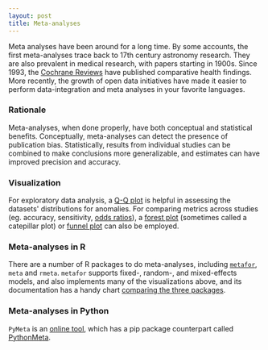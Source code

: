 ```yaml
---
layout: post
title: Meta-analyses
---
```


Meta analyses have been around for a long time. By some accounts, the first meta-analyses trace back to 17th century astronomy research. They are also prevalent in medical research, with papers starting in 1900s. Since 1993, the [Cochrane Reviews](https://www.cochranelibrary.com/) have published comparative health findings. More recently, the growth of open data initiatives have made it easier to perform data-integration and meta analyses in your favorite languages.

### Rationale

Meta-analyses, when done properly, have both conceptual and statistical benefits. Conceptually, meta-analyses can detect the presence of publication bias. Statistically, results from individual studies can be combined to make conclusions more generalizable, and estimates can have improved precision and accuracy.

### Visualization

For exploratory data analysis, a [Q-Q plot](https://en.wikipedia.org/wiki/Q%E2%80%93Q_plot) is helpful in assessing the datasets' distributions for anomalies. For comparing metrics across studies (eg. accuracy, sensitivity, [odds ratios](https://en.wikipedia.org/wiki/Odds_ratio)), a [forest plot](https://en.wikipedia.org/wiki/Forest_plot) (sometimes called a catepillar plot) or [funnel plot](https://en.wikipedia.org/wiki/Funnel_plot) can also be employed.

### Meta-analyses in R

There are a number of R packages to do meta-analyses, including [`metafor`](http://www.metafor-project.org/doku.php/help), `meta` and `rmeta`. `metafor` supports fixed-, random-, and mixed-effects models, and also implements many of the visualizations above, and its documentation has a handy chart [comparing the three packages](https://cran.r-project.org/web/packages/metafor/vignettes/metafor.pdf).

### Meta-analyses in Python

`PyMeta` is an [online tool](http://www.pymeta.com/), which has a pip package counterpart called [PythonMeta](https://pypi.org/project/PythonMeta/).
